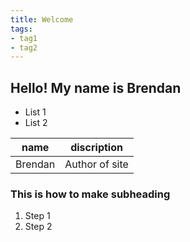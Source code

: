 ```yaml
---
title: Welcome
tags:
- tag1
- tag2
---
```


## Hello! My name is Brendan

* List 1
* List 2

name    | discription
--------|------------
Brendan | Author of site

### This is how to make subheading

1. Step 1
2. Step 2
